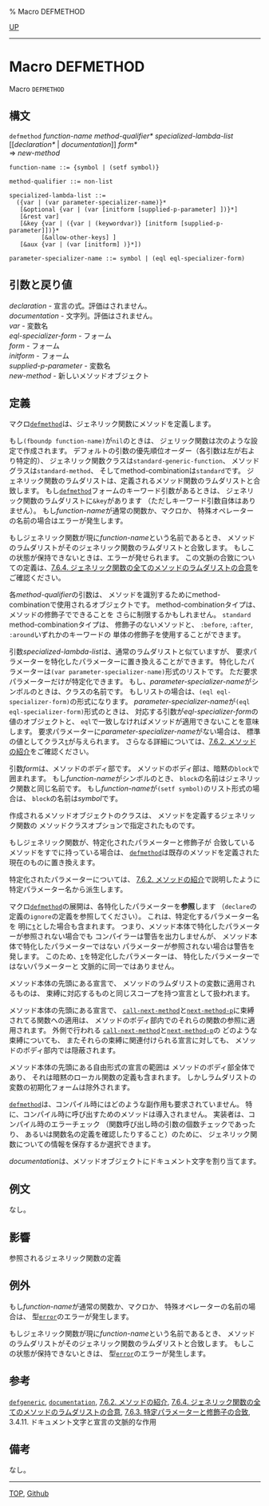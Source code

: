 % Macro DEFMETHOD

[UP](7.7.html)  

---

# Macro DEFMETHOD


Macro `DEFMETHOD`


## 構文

`defmethod` *function-name* *method-qualifier\**
 *specialized-lambda-list* [[*declaration\** | *documentation*]] *form\**  
=> *new-method*

```
function-name ::= {symbol | (setf symbol)}

method-qualifier ::= non-list

specialized-lambda-list ::=
  ({var | (var parameter-specializer-name)}*
   [&optional {var | (var [initform [supplied-p-parameter] ])}*]
   [&rest var]
   [&key {var | ({var | (keywordvar)} [initform [supplied-p-parameter]])}*
         [&allow-other-keys] ]
   [&aux {var | (var [initform] )}*])

parameter-specializer-name ::= symbol | (eql eql-specializer-form)
```


## 引数と戻り値

*declaration* - 宣言の式。評価はされません。  
*documentation* - 文字列。評価はされません。  
*var* - 変数名  
*eql-specializer-form* - フォーム  
*form* - フォーム  
*initform* - フォーム  
*supplied-p-parameter* - 変数名  
*new-method* - 新しいメソッドオブジェクト  


## 定義

マクロ[`defmethod`](7.7.defmethod.html)は、ジェネリック関数にメソッドを定義します。

もし`(fboundp function-name)`が`nil`のときは、
ジェリック関数は次のような設定で作成されます。
デフォルトの引数の優先順位オーダー（各引数は左が右より特定的）、
ジェネリック関数クラスは`standard-generic-function`、
メソッドグラスは`standard-method`、
そしてmethod-combinationは`standard`です。
ジェネリック関数のラムダリストは、定義されるメソッド関数のラムダリストと合致します。
もし[`defmethod`](7.7.defmethod.html)フォームのキーワード引数があるときは、
ジェネリック関数のラムダリストに`&key`があります
（ただしキーワード引数自体はありません）。
もし*function-name*が通常の関数か、マクロか、
特殊オペレーターの名前の場合はエラーが発生します。

もしジェネリック関数が現に*function-name*という名前であるとき、
メソッドのラムダリストがそのジェネリック関数のラムダリストと合致します。
もしこの状態が保持できないときは、エラーが発せられます。
この文脈の合致についての定義は、[7.6.4. ジェネリック関数の全てのメソッドのラムダリストの合意](7.6.4.html)をご確認ください。

各*method-qualifier*の引数は、
メソッドを識別するためにmethod-combinationで使用されるオブジェクトです。
method-combinationタイプは、メソッドの修飾子でできることを
さらに制限するかもしれません。
`standard` method-combinationタイプは、
修飾子のないメソッドと、
`:before`, `:after`, `:around`いずれかのキーワードの
単体の修飾子を使用することができます。

引数*specialized-lambda-list*は、通常のラムダリストと似ていますが、
要求パラメーターを特化したパラメーターに置き換えることができます。
特化したパラメーターは`(var parameter-specializer-name)`形式のリストです。
ただ要求パラメーターだけが特定化できます。
もし、*parameter-specializer-name*がシンボルのときは、クラスの名前です。
もしリストの場合は、`(eql eql-specializer-form)`の形式になります。
*parameter-specializer-name*が`(eql eql-specializer-form)`形式のときは、
対応する引数が*eql-specializer-form*の値のオブジェクトと、
`eql`で一致しなければメソッドが適用できないことを意味します。
要求パラメーターに*parameter-specializer-name*がない場合は、
標準の値としてクラス[`t`](4.4.t-system-class.html)が与えられます。
さらなる詳細については、[7.6.2. メソッドの紹介](7.6.2.html)をご確認ください。

引数*form*は、メソッドのボディ部です。
メソッドのボディ部は、暗黙の`block`で囲まれます。
もし*function-name*がシンボルのとき、
`block`の名前はジェネリック関数と同じ名前です。
もし*function-name*が`(setf symbol)`のリスト形式の場合は、
`block`の名前は*symbol*です。

作成されるメソッドオブジェクトのクラスは、
メソッドを定義するジェネリック関数の
メソッドクラスオプションで指定されたものです。

もしジェネリック関数が、特定化されたパラメーターと修飾子が
合致しているメソッドをすでに持っている場合は、
[`defmethod`](7.7.defmethod.html)は既存のメソッドを定義された現在のものに置き換えます。

特定化されたパラメーターについては、
[7.6.2. メソッドの紹介](7.6.2.html)で説明したように特定パラメーター名から派生します。

マクロ[`defmethod`](7.7.defmethod.html)の展開は、各特化したパラメーターを**参照**します
（`declare`の定義の`ignore`の定義を参照してください）。
これは、特定化するパラメーター名を
明に[`t`](4.4.t-system-class.html)とした場合も含まれます。
つまり、メソッド本体で特化したパラメーターが参照されない場合でも
コンパイラーは警告を出力しませんが、
メソッド本体で特化したパラメーターではない
パラメーターが参照されない場合は警告を発します。
このため、[`t`](4.4.t-system-class.html)を特定化したパラメーターは、
特化したパラメーターではないパラメーターと
文脈的に同一ではありません。

メソッド本体の先頭にある宣言で、
メソッドのラムダリストの変数に適用されるものは、
束縛に対応するものと同じスコープを持つ宣言として扱われます。

メソッド本体の先頭にある宣言で、
[`call-next-method`](7.7.call-next-method.html)と[`next-method-p`](7.7.next-method-p.html)に束縛されてる関数への適用は、
メソッドのボディ部内でのそれらの関数の参照に適用されます。
外側で行われる
[`call-next-method`](7.7.call-next-method.html)と[`next-method-p`](7.7.next-method-p.html)の
どのような束縛についても、
またそれらの束縛に関連付けられる宣言に対しても、
メソッドのボディ部内では隠蔽されます。

メソッド本体の先頭にある自由形式の宣言の範囲は
メソッドのボディ部全体であり、
それは暗黙のローカル関数の定義も含まれます。
しかしラムダリストの変数の初期化フォームは除外されます。

[`defmethod`](7.7.defmethod.html)は、コンパイル時にはどのような副作用も要求されていません。
特に、コンパイル時に呼び出すためのメソッドは導入されません。
実装者は、コンパイル時のエラーチェック
（関数呼び出し時の引数の個数チェックであったり、
あるいは関数名の定義を確認したりすること）のために、
ジェネリック関数についての情報を保存するか選択できます。

*documentation*は、メソッドオブジェクトにドキュメント文字を割り当てます。


## 例文

なし。


## 影響

参照されるジェネリック関数の定義


## 例外

もし*function-name*が通常の関数か、マクロか、
特殊オペレーターの名前の場合は、
型[`error`](9.2.error-condition.html)のエラーが発生します。

もしジェネリック関数が現に*function-name*という名前であるとき、
メソッドのラムダリストがそのジェネリック関数のラムダリストと合致します。
もしこの状態が保持できないときは、
型[`error`](9.2.error-condition.html)のエラーが発生します。


## 参考

[`defgeneric`](7.7.defgeneric.html),
[`documentation`](25.2.documentation.html),
[7.6.2. メソッドの紹介](7.6.2.html),
[7.6.4. ジェネリック関数の全てのメソッドのラムダリストの合意](7.6.4.html),
[7.6.3. 特定パラメーターと修飾子の合致](7.6.3.html),
3.4.11. ドキュメント文字と宣言の文脈的な作用


## 備考

なし。


---
[TOP](index.html),  [Github](https://github.com/nptcl/npt-japanese)

